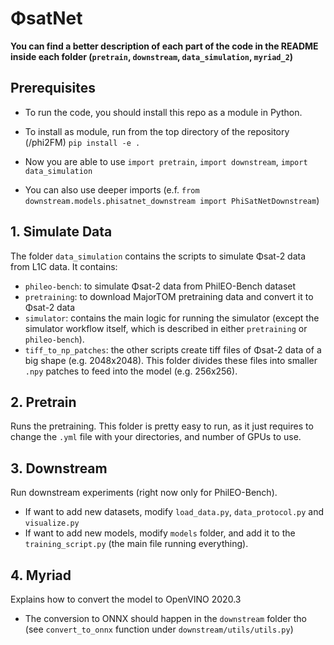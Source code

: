 # ΦsatNet

**You can find a better description of each part of the code in the README inside each folder (`pretrain`, `downstream`, `data_simulation`, `myriad_2`)**

## Prerequisites

- To run the code, you should install this repo as a module in Python.

- To install as module, run from the top directory of the repository (/phi2FM) `pip install -e .`

- Now you are able to use `import pretrain`, `import downstream`, `import data_simulation`

- You can also use deeper imports (e.f. `from downstream.models.phisatnet_downstream import PhiSatNetDownstream`)

## 1. Simulate Data
The folder `data_simulation` contains the scripts to simulate Φsat-2 data from L1C data. It contains:

- `phileo-bench`: to simulate Φsat-2 data from PhilEO-Bench dataset
- `pretraining`: to download MajorTOM pretraining data and convert it to Φsat-2 data 
- `simulator`: contains the main logic for running the simulator (except the simulator workflow itself, which is described in either `pretraining` or `phileo-bench`).
- `tiff_to_np_patches`: the other scripts create tiff files of Φsat-2 data of a big shape (e.g. 2048x2048). This folder divides these files into smaller `.npy` patches to feed into the model (e.g. 256x256).


## 2. Pretrain

Runs the pretraining. This folder is pretty easy to run, as it just requires to change the `.yml` file with your directories, and number of GPUs to use.

## 3. Downstream

Run downstream experiments (right now only for PhilEO-Bench).

- If want to add new datasets, modify `load_data.py`, `data_protocol.py` and `visualize.py`
- If want to add new models, modify `models` folder, and add it to the `training_script.py` (the main file running everything).


## 4. Myriad

Explains how to convert the model to OpenVINO 2020.3

- The conversion to ONNX should happen in the `downstream` folder tho (see `convert_to_onnx` function under `downstream/utils/utils.py`)



